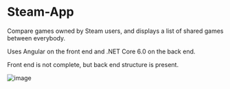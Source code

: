 # Steam-App

Compare games owned by Steam users, and displays a list of shared games between everybody.

Uses Angular on the front end and .NET Core 6.0 on the back end.

Front end is not complete, but back end structure is present.

![image](https://user-images.githubusercontent.com/17236535/191558960-dd024d87-25ca-4f95-8c56-f131edb82323.png)

